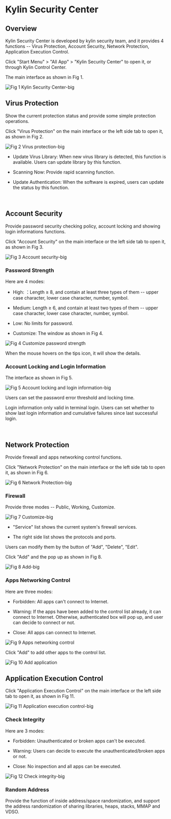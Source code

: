 # Kylin Security Center
## Overview
Kylin Security Center is developed by kylin security team, and it provides 4 functions -- Virus Protection, Account Security, Network Protection, Application Execution Control.

Click "Start Menu" > "All App" > "Kylin Security Center" to open it, or through Kylin Control Center.

The main interface as shown in Fig 1.

![Fig 1 Kylin Security Center-big](image/1.png)
<br>

## Virus Protection
Show the current protection status and provide some simple protection operations.

Click "Virus Protection" on the main interface or the left side tab to open it, as shown in Fig 2.

![Fig 2 Virus protection-big](image/2.png)

- Update Virus Library: When new virus library is detected, this function is available. Users can update library by this function.

- Scanning Now: Provide rapid scanning function.

- Update Authentication: When the software is expired, users can update the status by this function.

<br>

## Account Security
Provide password security checking policy, account locking and showing login informations functions.

Click "Account Security" on the main interface or the left side tab to open it, as shown in Fig 3.

![Fig 3 Account security-big](image/3.png)

### Password Strength
Here are 4 modes:

- High: ：Length ≥ 8, and contain at least three types of them -- upper case character, lower case character, number, symbol.

- Medium: Length ≥ 6, and contain at least two types of them -- upper case character, lower case character, number, symbol.

- Low: No limits for password.

- Customize: The window as shown in Fig 4.

![Fig 4 Customize password strength](image/4.png)

When the mouse hovers on the tips icon, it will show the details.

### Account Locking and Login Information
The interface as shown in Fig 5.

![Fig 5 Account locking and login information-big](image/5.png)

Users can set the password error threshold and locking time.

Login information only valid in terminal login. Users can set whether to show last login information and cumulative failures since last successful login.

<br>

## Network Protection
Provide firewall and apps networking control functions.

Click "Network Protection" on the main interface or the left side tab to open it, as shown in Fig 6.

![Fig 6 Network Protection-big](image/6.png)

### Firewall
Provide three modes -- Public, Working, Customize.

![Fig 7 Customize-big](image/7.png)

- "Service" list shows the current system's firewall services.

- The right side list shows the protocols and ports.

Users can modify them by the button of "Add", "Delete", "Edit".

Click "Add" and the pop up as shown in Fig 8.

![Fig 8 Add-big](image/8.png)

### Apps Networking Control
Here are three modes:

- Forbidden: All apps can't connect to Internet.

- Warning: If the apps have been added to the control list already, it can connect to Internet. Otherwise, authenticated box will pop up, and user can decide to connect or not.

- Close: All apps can connect to Internet.

![Fig 9 Apps networking control](image/9.png)

Click "Add" to add other apps to the control list.

![Fig 10 Add application](image/10.png)
<br>

## Application Execution Control
Click "Application Execution Control" on the main interface or the left side tab to open it, as shown in Fig 11.

![Fig 11 Application execution control-big](image/11.png)

### Check Integrity
Here are 3 modes:

- Forbidden: Unauthenticated or broken apps can't be executed.

- Warning: Users can decide to execute the unauthenticated/broken apps or not.

- Close: No inspection and all apps can be executed.

![Fig 12 Check integrity-big](image/12.png)

### Random Address
Provide the function of inside address/space randomization, and support the address randomization of sharing libraries, heaps, stacks, MMAP and VDSO.
